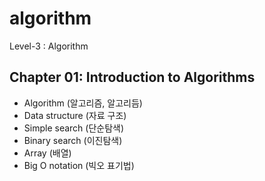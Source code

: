 # algorithm
Level-3 : Algorithm

## Chapter 01: Introduction to Algorithms
- Algorithm (알고리즘, 알고리듬)
- Data structure (자료 구조)
- Simple search (단순탐색)
- Binary search (이진탐색)
- Array (배열)
- Big O notation (빅오 표기법)